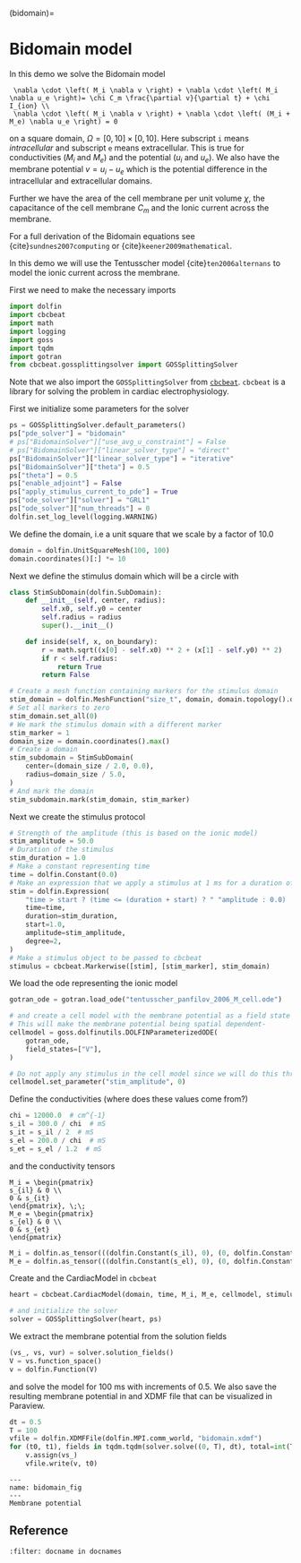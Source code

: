 (bidomain)=
# Bidomain model

In this demo we solve the Bidomain  model
```{math}
 \nabla \cdot \left( M_i \nabla v \right) + \nabla \cdot \left( M_i \nabla u_e \right)= \chi C_m \frac{\partial v}{\partial t} + \chi I_{ion} \\
 \nabla \cdot \left( M_i \nabla v \right) + \nabla \cdot \left( (M_i + M_e) \nabla u_e \right) = 0
```
on a square domain, $\Omega = [0, 10] \times [0, 10]$. Here subscript `i` means *intracellular* and subscript `e` means extracellular. This is true for conductivities ($M_i$ and $M_e$) and the potential ($u_i$ and $u_e$). We also have the membrane potential $v = u_i - u_e$ which is the potential difference in the intracellular and extracellular domains.

Further we have the area of the cell membrane per unit volume $\chi$, the capacitance of the cell membrane $C_m$ and the Ionic current across the membrane.

For a full derivation of the Bidomain equations see {cite}`sundnes2007computing` or {cite}`keener2009mathematical`.

In this demo we will use the Tentusscher model {cite}`ten2006alternans` to model the ionic current across the membrane.

First we need to make the necessary imports


```python
import dolfin
import cbcbeat
import math
import logging
import goss
import tqdm
import gotran
from cbcbeat.gossplittingsolver import GOSSplittingSolver
```

Note that we also import the `GOSSplittingSolver` from [`cbcbeat`](https://github.com/ComputationalPhysiology/cbcbeat). `cbcbeat` is a library for solving the problem in cardiac electrophysiology.


First we initialize some parameters for the solver

```python
ps = GOSSplittingSolver.default_parameters()
ps["pde_solver"] = "bidomain"
# ps["BidomainSolver"]["use_avg_u_constraint"] = False
# ps["BidomainSolver"]["linear_solver_type"] = "direct"
ps["BidomainSolver"]["linear_solver_type"] = "iterative"
ps["BidomainSolver"]["theta"] = 0.5
ps["theta"] = 0.5
ps["enable_adjoint"] = False
ps["apply_stimulus_current_to_pde"] = True
ps["ode_solver"]["solver"] = "GRL1"
ps["ode_solver"]["num_threads"] = 0
dolfin.set_log_level(logging.WARNING)
```

We define the domain, i.e a unit square that we scale by a factor of 10.0

```python
domain = dolfin.UnitSquareMesh(100, 100)
domain.coordinates()[:] *= 10
```


Next we define the stimulus domain which will be a circle with


```python
class StimSubDomain(dolfin.SubDomain):
    def __init__(self, center, radius):
        self.x0, self.y0 = center
        self.radius = radius
        super().__init__()

    def inside(self, x, on_boundary):
        r = math.sqrt((x[0] - self.x0) ** 2 + (x[1] - self.y0) ** 2)
        if r < self.radius:
            return True
        return False
```

```python
# Create a mesh function containing markers for the stimulus domain
stim_domain = dolfin.MeshFunction("size_t", domain, domain.topology().dim(), 0)
# Set all markers to zero
stim_domain.set_all(0)
# We mark the stimulus domain with a different marker
stim_marker = 1
domain_size = domain.coordinates().max()
# Create a domain
stim_subdomain = StimSubDomain(
    center=(domain_size / 2.0, 0.0),
    radius=domain_size / 5.0,
)
# And mark the domain
stim_subdomain.mark(stim_domain, stim_marker)
```

Next we create the stimulus protocol

```python
# Strength of the amplitude (this is based on the ionic model)
stim_amplitude = 50.0
# Duration of the stimulus
stim_duration = 1.0
# Make a constant representing time
time = dolfin.Constant(0.0)
# Make an expression that we apply a stimulus at 1 ms for a duration of 1 ms
stim = dolfin.Expression(
    "time > start ? (time <= (duration + start) ? " "amplitude : 0.0) : 0.0",
    time=time,
    duration=stim_duration,
    start=1.0,
    amplitude=stim_amplitude,
    degree=2,
)
# Make a stimulus object to be passed to cbcbeat
stimulus = cbcbeat.Markerwise([stim], [stim_marker], stim_domain)
```


We load the ode representing the ionic model

```python
gotran_ode = gotran.load_ode("tentusscher_panfilov_2006_M_cell.ode")
```

```python
# and create a cell model with the membrane potential as a field state
# This will make the membrane potential being spatial dependent-
cellmodel = goss.dolfinutils.DOLFINParameterizedODE(
    gotran_ode,
    field_states=["V"],
)
```

```python
# Do not apply any stimulus in the cell model since we will do this through the bidomain model
cellmodel.set_parameter("stim_amplitude", 0)
```

Define the conductivities (where does these values come from?)

```python
chi = 12000.0  # cm^{-1}
s_il = 300.0 / chi  # mS
s_it = s_il / 2  # mS
s_el = 200.0 / chi  # mS
s_et = s_el / 1.2  # mS
```

and the conductivity tensors

```{math}
M_i = \begin{pmatrix}
s_{il} & 0 \\
0 & s_{it}
\end{pmatrix}, \;\;
M_e = \begin{pmatrix}
s_{el} & 0 \\
0 & s_{et}
\end{pmatrix}
```

```python
M_i = dolfin.as_tensor(((dolfin.Constant(s_il), 0), (0, dolfin.Constant(s_it))))
M_e = dolfin.as_tensor(((dolfin.Constant(s_el), 0), (0, dolfin.Constant(s_et))))
```


Create and the CardiacModel in `cbcbeat`

```python
heart = cbcbeat.CardiacModel(domain, time, M_i, M_e, cellmodel, stimulus)
```

```python
# and initialize the solver
solver = GOSSplittingSolver(heart, ps)
```

We extract the membrane potential from the solution fields

```python
(vs_, vs, vur) = solver.solution_fields()
V = vs.function_space()
v = dolfin.Function(V)
```

and solve the model for 100 ms with increments of 0.5. We also save the resulting membrane potential in and XDMF file that can be visualized in Paraview.

```python
dt = 0.5
T = 100
vfile = dolfin.XDMFFile(dolfin.MPI.comm_world, "bidomain.xdmf")
for (t0, t1), fields in tqdm.tqdm(solver.solve((0, T), dt), total=int(T / dt)):
    v.assign(vs_)
    vfile.write(v, t0)
```



```{figure} ../_static/bidomain.png
---
name: bidomain_fig
---
Membrane potential
```




## Reference

```{bibliography}
:filter: docname in docnames
```
